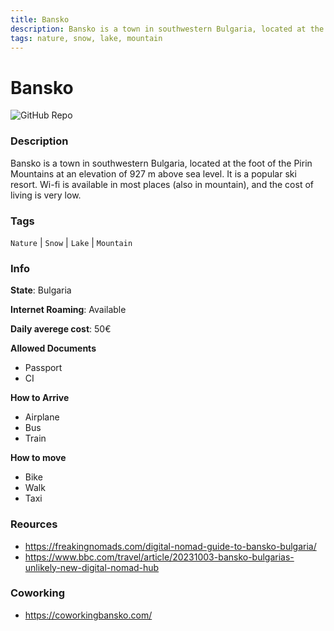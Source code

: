 ```yaml
---
title: Bansko
description: Bansko is a town in southwestern Bulgaria, located at the foot of the Pirin Mountains at an elevation of 927 m above sea level. It is a popular ski resort. Wi-fi is available in most places (also in mountain), and the cost of living is very low.
tags: nature, snow, lake, mountain
---
```

        

# Bansko

![GitHub Repo](https://img.shields.io/static/v1?label=category&message=digital-nomads&color=green)

### Description

Bansko is a town in southwestern Bulgaria, located at the foot of the Pirin Mountains at an elevation of 927 m above sea level. It is a popular ski resort. Wi-fi is available in most places (also in mountain), and the cost of living is very low.

### Tags

`Nature` | `Snow` | `Lake` | `Mountain`

### Info

**State**: Bulgaria

**Internet Roaming**: Available

**Daily averege cost**: 50€

**Allowed Documents**

- Passport
- CI

**How to Arrive**

- Airplane
- Bus
- Train

**How to move**

- Bike
- Walk
- Taxi

### Reources

- https://freakingnomads.com/digital-nomad-guide-to-bansko-bulgaria/
- https://www.bbc.com/travel/article/20231003-bansko-bulgarias-unlikely-new-digital-nomad-hub

### Coworking

- https://coworkingbansko.com/